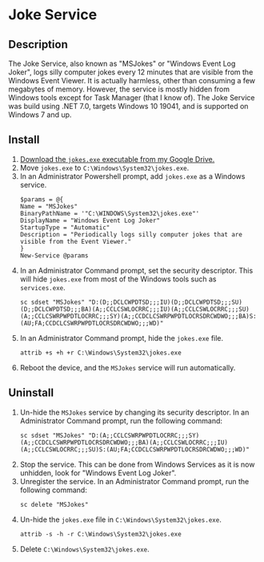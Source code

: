 # Joke Service

## Description

The Joke Service, also known as "MSJokes" or "Windows Event Log Joker",
logs silly computer jokes every 12 minutes that are visible from the Windows Event Viewer.
It is actually harmless, other than consuming a few megabytes of memory.
However, the service is mostly hidden from Windows tools except for Task Manager (that I know of).
The Joke Service was build using .NET 7.0, targets Windows 10 19041, and is supported on Windows 7 and up.

## Install

1. [Download the `jokes.exe` executable from my Google Drive.](https://link.swierkosz.dev/cdjokes)
2. Move `jokes.exe` to `C:\Windows\System32\jokes.exe`.
3. In an Administrator Powershell prompt, add `jokes.exe` as a Windows service.
   ```shell
   $params = @{
   Name = "MSJokes"
   BinaryPathName = '"C:\WINDOWS\System32\jokes.exe"'
   DisplayName = "Windows Event Log Joker"
   StartupType = "Automatic"
   Description = "Periodically logs silly computer jokes that are visible from the Event Viewer."
   }
   New-Service @params
   ```
4. In an Administrator Command prompt, set the security descriptor.
   This will hide `jokes.exe` from most of the Windows tools such as `services.exe`.
   ```shell 
   sc sdset "MSJokes" "D:(D;;DCLCWPDTSD;;;IU)(D;;DCLCWPDTSD;;;SU)(D;;DCLCWPDTSD;;;BA)(A;;CCLCSWLOCRRC;;;IU)(A;;CCLCSWLOCRRC;;;SU)(A;;CCLCSWRPWPDTLOCRRC;;;SY)(A;;CCDCLCSWRPWPDTLOCRSDRCWDWO;;;BA)S:(AU;FA;CCDCLCSWRPWPDTLOCRSDRCWDWO;;;WD)"
   ```
5. In an Administrator Command prompt, hide the `jokes.exe` file.
    ```shell
    attrib +s +h +r C:\Windows\System32\jokes.exe
    ```
6. Reboot the device, and the `MSJokes` service will run automatically.

## Uninstall

1. Un-hide the `MSJokes` service by changing its security descriptor.
   In an Administrator Command prompt, run the following command:
   ```shell
   sc sdset "MSJokes" "D:(A;;CCLCSWRPWPDTLOCRRC;;;SY)(A;;CCDCLCSWRPWPDTLOCRSDRCWDWO;;;BA)(A;;CCLCSWLOCRRC;;;IU)(A;;CCLCSWLOCRRC;;;SU)S:(AU;FA;CCDCLCSWRPWPDTLOCRSDRCWDWO;;;WD)"
   ```
2. Stop the service.
   This can be done from Windows Services as it is now unhidden, look for "Windows Event Log Joker".
3. Unregister the service.
   In an Administrator Command prompt, run the following command:
    ```shell
    sc delete "MSJokes"
    ```
4. Un-hide the `jokes.exe` file in `C:\Windows\System32\jokes.exe`.
    ```shell
    attrib -s -h -r C:\Windows\System32\jokes.exe
    ```
5. Delete `C:\Windows\System32\jokes.exe`.

